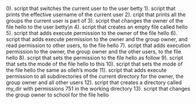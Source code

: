 0). script that switches the current user to the user betty
1). script that prints the effective username of the current user
2). cript that prints all the groups the current user is part of
3). script that changes the owner of the file hello to the user betty\n
4). script that creates an empty file called hello
5). script that adds execute permission to the owner of the file hello
6). script that adds execute permission to the owner and the group owner, and read permission to other users, to the file hello
7). script that adds execution permission to the owner, the group owner and the other users, to the file hello
8). script that sets the permission to the file hello as follow
9).  script that sets the mode of the file hello to this
10). script that sets the mode of the file hello the same as olleh’s mode
11). script that adds execute permission to all subdirectories of the current directory for the owner, the group owner and all other users
12). script that creates a directory called my_dir with permissions 751 in the working directory
13).  script that changes the group owner to school for the file hello
